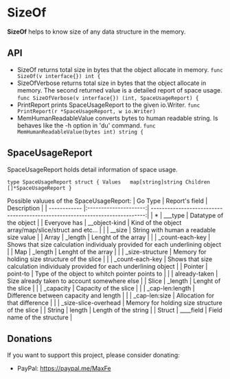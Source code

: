 # SizeOf
**SizeOf** helps to know size of any data structure in the memory. 

## API 
* SizeOf returns total size in bytes that the object allocate in memory.
`
    func SizeOf(v interface{}) int {
`
* SizeOfVerbose returns total size in bytes that the object allocate in memory. The second returned value is a detailed report of space usage.
`
    func SizeOfVerbose(v interface{}) (int, SpaceUsageReport) {
`
* PrintReport prints SpaceUsageReport to the given io.Writer.
`
    func PrintReport(r *SpaceUsageReport, w io.Writer) 
`
* MemHumanReadableValue converts bytes to human readable string. Is behaves like the -h option in 'du' command.
`
    func MemHumanReadableValue(bytes int) string {
`

## SpaceUsageReport 
SpaceUsageReport holds detail information of space usage.

`
    type SpaceUsageReport struct {
        Values   map[string]string
        Children []*SpaceUsageReport
    }
`

Possible valuues of the SpaceUsageReport:
| Go Type      | Report's field        | Description  |
| ------------ |:---------------------:| ----------------------------------------------------------------------------:|
| *            | \___type              | Datatype of the object                                                       |
| Everyove has | \__object-kind        | Kind of the object array/map/slice/struct and etc...                         |
|              | \__size               | String with human a readable size value                                      |
| Array        | \_length              | Lenght of the array                                                          |
|              | \_count-each-key      | Shows that size calculation individualy provided for each underlining object |
| Map          | \_length              | Lenght of the array                                                          |
|              | \_size-structure      | Memory for holding size structure of the slice                               |
|              | \_count-each-key      | Shows that size calculation individualy provided for each underlining object |
| Pointer      | point-to              | Type of the object to whitch pointer points to                               |
|              | already-taken         | Size already taken to account somewhere else                                 |
| Slice        | \_length              | Lenght of the slice                                                          |
|              | \_capacity            | Capacity of the slice                                                        |
|              | \_cap-len:length      | Difference between capacity and length                                       |
|              | \_cap-len:size        | Allocation for that difference                                               |
|              | \_size-slice-overhead | Memory for holding size structure of the slice                               |
| String       | length                | Length of the string                                                         |
| Struct       | \____field            | Field name of the structure                                                  |


## Donations
 If you want to support this project, please consider donating:
 * PayPal: https://paypal.me/MaxFe
